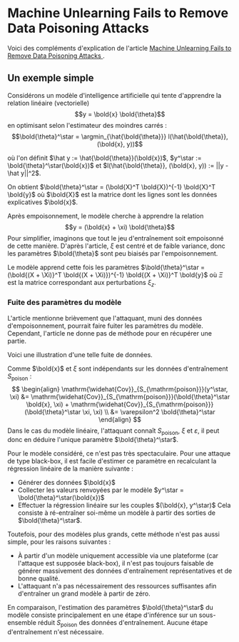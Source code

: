
# Machine Unlearning Fails to Remove Data Poisoning Attacks


Voici des compléments d'explication de l'article [Machine Unlearning Fails to Remove Data Poisoning Attacks
](https://arxiv.org/abs/2406.17216).

## Un exemple simple

Considérons un modèle d'intelligence artificielle qui tente d'apprendre la relation linéaire (vectorielle)
$$y = \bold{x} \bold{\theta}$$
en optimisant selon l'estimateur des moindres carrés :
$$\bold{\theta}^\star = \argmin_{\hat{\bold{\theta}}} l(\hat{\bold{\theta}}, (\bold{x}, y))$$

où l'on définit $\hat y := \hat{\bold{\theta}}(\bold{x})$, $y^\star := \bold{\theta}^\star(\bold{x})$ et $l(\hat{\bold{\theta}}, (\bold{x}, y)) := ||y - \hat y||^2$.

On obtient $\bold{\theta}^\star = (\bold{X}^T \bold{X})^{-1} \bold{X}^T \bold{y}$ où $\bold{X}$ est la matrice dont les lignes sont les données explicatives $\bold{x}$.

Après empoisonnement, le modèle cherche à apprendre la relation
$$y = (\bold{x} + \xi) \bold{\theta}$$
Pour simplifier, imaginons que tout le jeu d'entraînement soit empoisonné de cette manière. D'après l'article, $\xi$ est centré et de faible variance, donc les paramètres $\bold{\theta}$ sont peu biaisés par l'empoisonnement.

Le modèle apprend cette fois les paramètres $\bold{\theta}^\star = (\bold{(X + \Xi)}^T \bold{(X + \Xi)})^{-1} \bold{(X + \Xi)}^T \bold{y}$ où $\Xi$ est la matrice correspondant aux perturbations $\xi_z$.


### Fuite des paramètres du modèle

L'article mentionne brièvement que l'attaquant, muni des données d'empoisonnement, pourrait faire fuiter les paramètres du modèle. Cependant, l'article ne donne pas de méthode pour en récupérer une partie.

Voici une illustration d'une telle fuite de données.

Comme $\bold{x}$ et $\xi$ sont indépendants sur les données d'entraînement $S_{\mathrm{poison}}$ :
$$
\begin{align}
\mathrm{\widehat{Cov}}_{S_{\mathrm{poison}}}(y^\star, \xi) &= \mathrm{\widehat{Cov}}_{S_{\mathrm{poison}}}(\bold{\theta}^\star \bold{x}, \xi) + \mathrm{\widehat{Cov}}_{S_{\mathrm{poison}}}(\bold{\theta}^\star \xi, \xi) \\
            &= \varepsilon^2 \bold{\theta}^\star
\end{align}
$$
Dans le cas du modèle linéaire, l'attaquant connaît $S_{\mathrm{poison}}$, $\xi$ et $\varepsilon$, il peut donc en déduire l'unique paramètre $\bold{\theta}^\star$.

Pour le modèle considéré, ce n'est pas très spectaculaire. Pour une attaque de type black-box, il est facile d'estimer ce paramètre en recalculant la régression linéaire de la manière suivante :
- Générer des données $\bold{x}$
- Collecter les valeurs renvoyées par le modèle $y^\star = \bold{\theta}^\star(\bold{x})$
- Effectuer la régression linéaire sur les couples $(\bold{x}, y^\star)$
Cela consiste à ré-entraîner soi-même un modèle à partir des sorties de $\bold{\theta}^\star$.

Toutefois, pour des modèles plus grands, cette méthode n'est pas aussi simple, pour les raisons suivantes :
- À partir d'un modèle uniquement accessible via une plateforme (car l'attaque est supposée black-box), il n'est pas toujours
faisable de générer massivement des données d'entraînement représentatives et de bonne qualité.
- L'attaquant n'a pas nécessairement des ressources suffisantes afin d'entraîner un grand modèle à partir de zéro.

En comparaison, l'estimation des paramètres $\bold{\theta}^\star$ du modèle consiste principalement en une étape d'inférence sur un sous-ensemble réduit $S_{\mathrm{poison}}$ des données d'entraînement. Aucune étape d'entraînement n'est nécessaire.